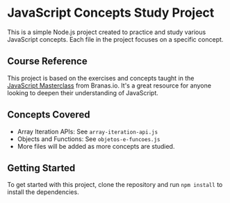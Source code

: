 # JavaScript Concepts Study Project

This is a simple Node.js project created to practice and study various JavaScript concepts. Each file in the project focuses on a specific concept.

## Course Reference

This project is based on the exercises and concepts taught in the [JavaScript Masterclass](https://branas.io/courses/javascript-masterclass) from Branas.io. It's a great resource for anyone looking to deepen their understanding of JavaScript.

## Concepts Covered

- Array Iteration APIs: See `array-iteration-api.js`
- Objects and Functions: See `objetos-e-funcoes.js`
- More files will be added as more concepts are studied.

## Getting Started

To get started with this project, clone the repository and run `npm install` to install the dependencies.
